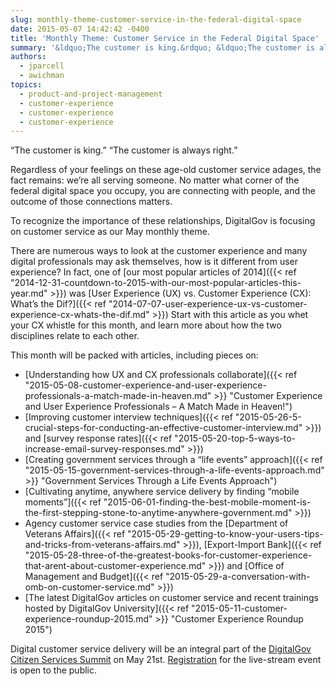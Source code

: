 ```yaml
---
slug: monthly-theme-customer-service-in-the-federal-digital-space
date: 2015-05-07 14:42:42 -0400
title: 'Monthly Theme: Customer Service in the Federal Digital Space'
summary: '&ldquo;The customer is king.&rdquo; &ldquo;The customer is always right.&rdquo; Regardless of your feelings on these age-old customer service adages, the fact remains: we’re all serving someone. No matter what corner of the federal digital space you occupy, you are connecting with people, and the outcome of those connections matters. To recognize the importance of these'
authors:
  - jparcell
  - awichman
topics:
  - product-and-project-management
  - customer-experience
  - customer-experience
  - customer-experience
---
```


“The customer is king.” “The customer is always right.”

Regardless of your feelings on these age-old customer service adages, the fact remains: we’re all serving someone. No matter what corner of the federal digital space you occupy, you are connecting with people, and the outcome of those connections matters.

To recognize the importance of these relationships, DigitalGov is focusing on customer service as our May monthly theme.

There are numerous ways to look at the customer experience and  many digital professionals may ask themselves, how is it different from user experience? In fact, one of [our most popular articles of 2014]({{< ref "2014-12-31-countdown-to-2015-with-our-most-popular-articles-this-year.md" >}}) was [User Experience (UX) vs. Customer Experience (CX): What’s the Dif?]({{< ref "2014-07-07-user-experience-ux-vs-customer-experience-cx-whats-the-dif.md" >}}) Start with this article as you whet your CX whistle for this month, and learn more about how the two disciplines relate to each other.

This month will be packed with articles, including pieces on:

  * [Understanding how UX and CX professionals collaborate]({{< ref "2015-05-08-customer-experience-and-user-experience-professionals-a-match-made-in-heaven.md" >}} "Customer Experience and User Experience Professionals – A Match Made in Heaven!")
  * [Improving customer interview techniques]({{< ref "2015-05-26-5-crucial-steps-for-conducting-an-effective-customer-interview.md" >}}) and [survey response rates]({{< ref "2015-05-20-top-5-ways-to-increase-email-survey-responses.md" >}})
  * [Creating government services through a &#8220;life events&#8221; approach]({{< ref "2015-05-15-government-services-through-a-life-events-approach.md" >}} "Government Services Through a Life Events Approach")
  * [Cultivating anytime, anywhere service delivery by finding &#8220;mobile moments&#8221;]({{< ref "2015-06-01-finding-the-best-mobile-moment-is-the-first-stepping-stone-to-anytime-anywhere-government.md" >}})
  * Agency customer service case studies from the [Department of Veterans Affairs]({{< ref "2015-05-29-getting-to-know-your-users-tips-and-tricks-from-veterans-affairs.md" >}}), [Export-Import Bank]({{< ref "2015-05-28-three-of-the-greatest-books-for-customer-experience-that-arent-about-customer-experience.md" >}}) and [Office of Management and Budget]({{< ref "2015-05-29-a-conversation-with-omb-on-customer-service.md" >}})
  * [The latest DigitalGov articles on customer service and recent trainings hosted by DigitalGov University]({{< ref "2015-05-11-customer-experience-roundup-2015.md" >}} "Customer Experience Roundup 2015")

Digital customer service delivery will be an integral part of the [DigitalGov Citizen Services Summit](https://summit.digitalgov.gov/) on May 21st. [Registration](https://www.eventbrite.com/e/2015-spring-citizen-services-summit-registration-12671367401) for the live-stream event is open to the public.
